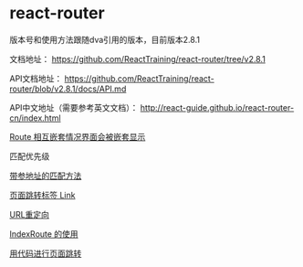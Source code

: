 # react-router

版本号和使用方法跟随dva引用的版本，目前版本2.8.1

文档地址： https://github.com/ReactTraining/react-router/tree/v2.8.1

API文档地址： https://github.com/ReactTraining/react-router/blob/v2.8.1/docs/API.md

API中文地址（需要参考英文文档）： http://react-guide.github.io/react-router-cn/index.html



[Route 相互嵌套情况界面会被嵌套显示](https://github.com/reactjs/react-router-tutorial/blob/master/lessons/04-nested-routes/README.md)

匹配优先级

[带参地址的匹配方法](https://github.com/reactjs/react-router-tutorial/blob/master/lessons/06-params/README.md)

[页面跳转标签 Link](https://github.com/reactjs/react-router-tutorial/blob/master/lessons/03-navigating-with-link/README.md)

[URL重定向](https://github.com/ReactTraining/react-router/blob/v2.8.1/docs/API.md#redirect)

[IndexRoute 的使用](https://github.com/reactjs/react-router-tutorial/blob/master/lessons/08-index-routes/README.md)

[用代码进行页面跳转](https://github.com/ReactTraining/react-router/blob/v2.8.1/docs/API.md#routercontext)